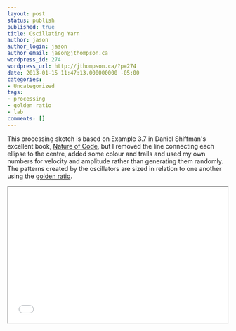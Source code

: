 ```yaml
---
layout: post
status: publish
published: true
title: Oscillating Yarn
author: jason
author_login: jason
author_email: jason@jthompson.ca
wordpress_id: 274
wordpress_url: http://jthompson.ca/?p=274
date: 2013-01-15 11:47:13.000000000 -05:00
categories:
- Uncategorized
tags:
- processing
- golden ratio
- lab
comments: []
---
```

This processing sketch is based on Example 3.7 in Daniel Shiffman's excellent book, <a href="http://natureofcode.com/">Nature of Code</a>, but I removed the line connecting each ellipse to the centre, added some colour and trails and used my own numbers for velocity and amplitude rather than generating them randomly. The patterns created by the oscillators are sized in relation to one another using the <a href="http://en.wikipedia.org/wiki/Golden_ratio">golden ratio</a>.



<iframe src="/lab/processing/oscillating-yarn.html" width="500" height="309" scrolling="no"></iframe>
